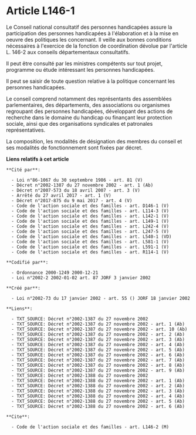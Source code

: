 # Article L146-1

Le Conseil national consultatif des personnes handicapées assure la participation des personnes handicapées à l'élaboration
et à la mise en oeuvre des politiques les concernant. Il veille aux bonnes conditions nécessaires à l'exercice de la fonction
de coordination dévolue par l'article L. 146-2 aux conseils départementaux consultatifs.

Il peut être consulté par les ministres compétents sur tout projet, programme ou étude intéressant les personnes handicapées.

Il peut se saisir de toute question relative à la politique concernant les personnes handicapées.

Le conseil comprend notamment des représentants des assemblées parlementaires, des départements, des associations ou
organismes regroupant des personnes handicapées, développant des actions de recherche dans le domaine du handicap ou
finançant leur protection sociale, ainsi que des organisations syndicales et patronales représentatives.

La composition, les modalités de désignation des membres du conseil et ses modalités de fonctionnement sont fixées par
décret.

**Liens relatifs à cet article**

	**Cité par**:

	  - Loi n°86-1067 du 30 septembre 1986 - art. 81 (V)
	  - Décret n°2002-1387 du 27 novembre 2002 - art. 1 (Ab)
	  - Décret n°2007-573 du 18 avril 2007 - art. 3 (V)
	  - Arrêté du 27 avril 2017 - art. 1 (V)
	  - Décret n°2017-875 du 9 mai 2017 - art. 4 (V)
	  - Code de l'action sociale et des familles - art. D146-1 (V)
	  - Code de l'action sociale et des familles - art. L114-3 (V)
	  - Code de l'action sociale et des familles - art. L142-1 (V)
	  - Code de l'action sociale et des familles - art. L149-1 (V)
	  - Code de l'action sociale et des familles - art. L242-4 (V)
	  - Code de l'action sociale et des familles - art. L247-5 (V)
	  - Code de l'action sociale et des familles - art. L540-1 (VD)
	  - Code de l'action sociale et des familles - art. L581-1 (V)
	  - Code de l'action sociale et des familles - art. L591-1 (V)
	  - Code de l'action sociale et des familles - art. R114-1 (V)

	**Codifié par**:

	  - Ordonnance 2000-1249 2000-12-21
	  - Loi n°2002-2 2002-01-02 art. 87 JORF 3 janvier 2002

	**Créé par**:

	  - Loi n°2002-73 du 17 janvier 2002 - art. 55 () JORF 18 janvier 2002

	**Liens**:

	  - TXT_SOURCE: Décret n°2002-1387 du 27 novembre 2002
	  - TXT_SOURCE: Décret n°2002-1387 du 27 novembre 2002 - art. 1 (Ab)
	  - TXT_SOURCE: Décret n°2002-1387 du 27 novembre 2002 - art. 10 (Ab)
	  - TXT_SOURCE: Décret n°2002-1387 du 27 novembre 2002 - art. 2 (Ab)
	  - TXT_SOURCE: Décret n°2002-1387 du 27 novembre 2002 - art. 3 (Ab)
	  - TXT_SOURCE: Décret n°2002-1387 du 27 novembre 2002 - art. 4 (Ab)
	  - TXT_SOURCE: Décret n°2002-1387 du 27 novembre 2002 - art. 5 (Ab)
	  - TXT_SOURCE: Décret n°2002-1387 du 27 novembre 2002 - art. 6 (Ab)
	  - TXT_SOURCE: Décret n°2002-1387 du 27 novembre 2002 - art. 7 (Ab)
	  - TXT_SOURCE: Décret n°2002-1387 du 27 novembre 2002 - art. 8 (Ab)
	  - TXT_SOURCE: Décret n°2002-1387 du 27 novembre 2002 - art. 9 (Ab)
	  - TXT_SOURCE: Décret n°2002-1388 du 27 novembre 2002
	  - TXT_SOURCE: Décret n°2002-1388 du 27 novembre 2002 - art. 1 (Ab)
	  - TXT_SOURCE: Décret n°2002-1388 du 27 novembre 2002 - art. 2 (Ab)
	  - TXT_SOURCE: Décret n°2002-1388 du 27 novembre 2002 - art. 3 (Ab)
	  - TXT_SOURCE: Décret n°2002-1388 du 27 novembre 2002 - art. 4 (Ab)
	  - TXT_SOURCE: Décret n°2002-1388 du 27 novembre 2002 - art. 5 (Ab)
	  - TXT_SOURCE: Décret n°2002-1388 du 27 novembre 2002 - art. 6 (Ab)

	**Cite**:

	  - Code de l'action sociale et des familles - art. L146-2 (M)
